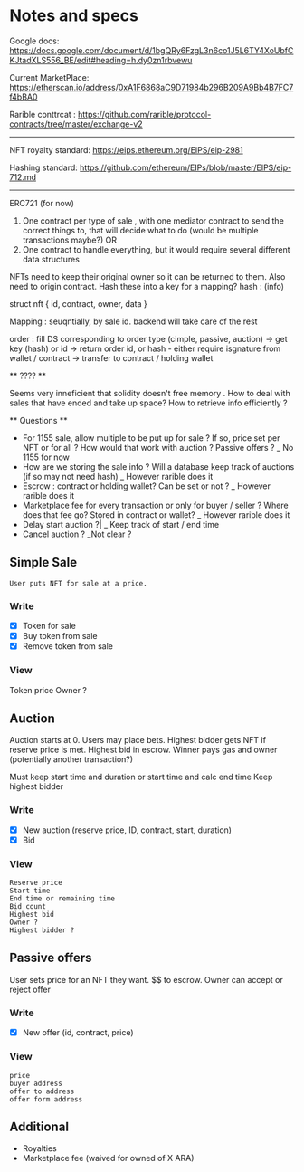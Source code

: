 # Notes and specs

Google docs: https://docs.google.com/document/d/1bgQRy6FzgL3n6co1J5L6TY4XoUbfCKJtadXLS556_BE/edit#heading=h.dy0zn1rbvewu

Current MarketPlace: https://etherscan.io/address/0xA1F6868aC9D71984b296B209A9Bb4B7FC7f4bBA0

Rarible conttrcat : https://github.com/rarible/protocol-contracts/tree/master/exchange-v2

-------

NFT royalty standard: https://eips.ethereum.org/EIPS/eip-2981

Hashing standard: https://github.com/ethereum/EIPs/blob/master/EIPS/eip-712.md

--------------

ERC721 (for now)

1) One contract per type of sale , with one mediator contract to send the correct things to, that will decide what to do (would be multiple transactions maybe?)
OR
2) One contract to handle everything, but it would require several different data structures

 NFTs need to keep their original owner so it can be returned to them. Also need to origin contract. Hash these into a key for a mapping? hash : (info)

 struct nft {
	id,  contract, owner, data
 }

 Mapping : seuqntially, by sale id. backend will take care of the rest

 order : fill DS corresponding to order type (cimple, passive, auction) -> get key (hash) or id -> return order id, or hash
			- either require isgnature from wallet / contract
		-> transfer to contract / holding wallet

 ** ???? **

 Seems very inneficient that solidity doesn't free memory . How to deal with sales that have ended and take up space?
 How to retrieve info efficiently ?


** Questions **

- For 1155 sale, allow multiple to be put up for sale ? If so, price set per NFT or for all ? How would that work with auction ? Passive offers ?
		_ No 1155 for now
- How are we storing the sale info ? Will a database keep track of auctions (if so may not need hash)
	_ However rarible does it
- Escrow : contract or holding wallet? Can be set or not ?
	_ However rarible does it
- Marketplace fee for every transaction or only for buyer / seller ? Where does that fee go? Stored in contract or wallet?
	_ However rarible does it
- Delay start auction ?|
	_ Keep track of start / end time
- Cancel auction ?
	_Not clear ?


## Simple Sale
	User puts NFT for sale at a price.

### Write

- [X] Token for sale
- [X] Buy token from sale
- [X] Remove token from sale

### View
Token price
Owner ?

## Auction

Auction starts at 0. Users may place bets. Highest bidder gets NFT if reserve price is met. Highest bid in escrow. Winner pays gas and owner (potentially another transaction?)

Must keep start time and duration or start time and calc end time
Keep highest bidder

### Write

- [x] New auction (reserve price, ID, contract, start, duration)
- [x] Bid

### View
	Reserve price
	Start time
	End time or remaining time
	Bid count
	Highest bid
	Owner ?
	Highest bidder ?


## Passive offers

User sets price for an NFT they want. $$ to escrow. Owner can accept or reject offer

### Write

- [x] New offer (id, contract, price)

### View
	price
	buyer address
	offer to address
	offer form address


## Additional
- Royalties
- Marketplace fee (waived for owned of X ARA)
